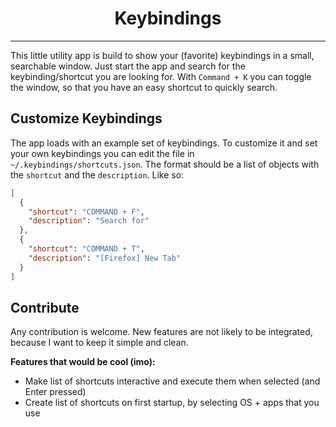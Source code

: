 <h1 align="center">Keybindings</h1>
<hr/>

This little utility app is build to show your (favorite) keybindings in a small, searchable window. Just start the app
and search for the keybinding/shortcut you are looking for. With `Command + K` you can toggle the window, so that
you have an easy shortcut to quickly search.

<h2>Customize Keybindings</h2>

The app loads with an example set of keybindings. To customize it and set your own keybindings you can edit the file
in `~/.keybindings/shortcuts.json`. The format should be a list of objects with the `shortcut` and the `description`.
Like so:

```json
[
  {
    "shortcut": "COMMAND + F",
    "description": "Search for"
  },
  {
    "shortcut": "COMMAND + T",
    "description": "[Firefox] New Tab"
  }
]
```

<h2>Contribute</h2>

Any contribution is welcome. New features are not likely to be integrated, because I want to keep it simple and clean.

**Features that would be cool (imo):**

- Make list of shortcuts interactive and execute them when selected (and Enter pressed)
- Create list of shortcuts on first startup, by selecting OS + apps that you use